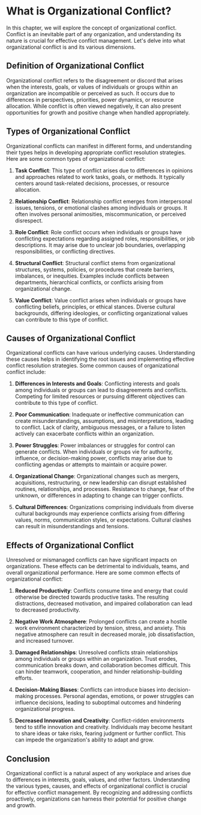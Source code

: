 # What is Organizational Conflict?

In this chapter, we will explore the concept of organizational conflict. Conflict is an inevitable part of any organization, and understanding its nature is crucial for effective conflict management. Let's delve into what organizational conflict is and its various dimensions.

## Definition of Organizational Conflict

Organizational conflict refers to the disagreement or discord that arises when the interests, goals, or values of individuals or groups within an organization are incompatible or perceived as such. It occurs due to differences in perspectives, priorities, power dynamics, or resource allocation. While conflict is often viewed negatively, it can also present opportunities for growth and positive change when handled appropriately.

## Types of Organizational Conflict

Organizational conflicts can manifest in different forms, and understanding their types helps in developing appropriate conflict resolution strategies. Here are some common types of organizational conflict:

1. **Task Conflict**: This type of conflict arises due to differences in opinions and approaches related to work tasks, goals, or methods. It typically centers around task-related decisions, processes, or resource allocation.
    
2. **Relationship Conflict**: Relationship conflict emerges from interpersonal issues, tensions, or emotional clashes among individuals or groups. It often involves personal animosities, miscommunication, or perceived disrespect.
    
3. **Role Conflict**: Role conflict occurs when individuals or groups have conflicting expectations regarding assigned roles, responsibilities, or job descriptions. It may arise due to unclear job boundaries, overlapping responsibilities, or conflicting directives.
    
4. **Structural Conflict**: Structural conflict stems from organizational structures, systems, policies, or procedures that create barriers, imbalances, or inequities. Examples include conflicts between departments, hierarchical conflicts, or conflicts arising from organizational change.
    
5. **Value Conflict**: Value conflict arises when individuals or groups have conflicting beliefs, principles, or ethical stances. Diverse cultural backgrounds, differing ideologies, or conflicting organizational values can contribute to this type of conflict.
    

## Causes of Organizational Conflict

Organizational conflicts can have various underlying causes. Understanding these causes helps in identifying the root issues and implementing effective conflict resolution strategies. Some common causes of organizational conflict include:

1. **Differences in Interests and Goals**: Conflicting interests and goals among individuals or groups can lead to disagreements and conflicts. Competing for limited resources or pursuing different objectives can contribute to this type of conflict.
    
2. **Poor Communication**: Inadequate or ineffective communication can create misunderstandings, assumptions, and misinterpretations, leading to conflict. Lack of clarity, ambiguous messages, or a failure to listen actively can exacerbate conflicts within an organization.
    
3. **Power Struggles**: Power imbalances or struggles for control can generate conflicts. When individuals or groups vie for authority, influence, or decision-making power, conflicts may arise due to conflicting agendas or attempts to maintain or acquire power.
    
4. **Organizational Change**: Organizational changes such as mergers, acquisitions, restructuring, or new leadership can disrupt established routines, relationships, and processes. Resistance to change, fear of the unknown, or differences in adapting to change can trigger conflicts.
    
5. **Cultural Differences**: Organizations comprising individuals from diverse cultural backgrounds may experience conflicts arising from differing values, norms, communication styles, or expectations. Cultural clashes can result in misunderstandings and tensions.
    

## Effects of Organizational Conflict

Unresolved or mismanaged conflicts can have significant impacts on organizations. These effects can be detrimental to individuals, teams, and overall organizational performance. Here are some common effects of organizational conflict:

1. **Reduced Productivity**: Conflicts consume time and energy that could otherwise be directed towards productive tasks. The resulting distractions, decreased motivation, and impaired collaboration can lead to decreased productivity.
    
2. **Negative Work Atmosphere**: Prolonged conflicts can create a hostile work environment characterized by tension, stress, and anxiety. This negative atmosphere can result in decreased morale, job dissatisfaction, and increased turnover.
    
3. **Damaged Relationships**: Unresolved conflicts strain relationships among individuals or groups within an organization. Trust erodes, communication breaks down, and collaboration becomes difficult. This can hinder teamwork, cooperation, and hinder relationship-building efforts.
    
4. **Decision-Making Biases**: Conflicts can introduce biases into decision-making processes. Personal agendas, emotions, or power struggles can influence decisions, leading to suboptimal outcomes and hindering organizational progress.
    
5. **Decreased Innovation and Creativity**: Conflict-ridden environments tend to stifle innovation and creativity. Individuals may become hesitant to share ideas or take risks, fearing judgment or further conflict. This can impede the organization's ability to adapt and grow.
    

## Conclusion

Organizational conflict is a natural aspect of any workplace and arises due to differences in interests, goals, values, and other factors. Understanding the various types, causes, and effects of organizational conflict is crucial for effective conflict management. By recognizing and addressing conflicts proactively, organizations can harness their potential for positive change and growth.
